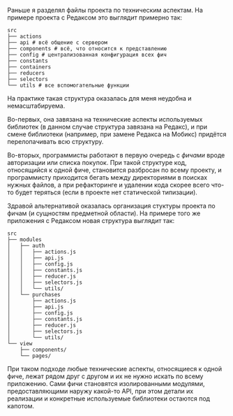 Раньше я разделял файлы проекта по техническим аспектам. На примере проекта с Редаксом это выглядит примерно так:

```
src
├── actions
├── api # всё общение с сервером
├── components # всё, что относится к представлению
├── config # централизованная конфигурация всех фич
├── constants
├── containers
├── reducers
├── selectors
└── utils # все вспомогательные функции
```

На практике такая структура оказалась для меня неудобна и немасштабируема.

Во-первых, она завязана на технические аспекты используемых библиотек (в данном случае структура завязана на Редакс), и при смене библиотеки (например, при замене Редакса на Мобикс) придётся перелопачивать всю структуру.

Во-вторых, программисты работают в первую очередь с _фичами_ вроде авторизации или списка покупок. При такой структуре код, относящийся к одной фиче, становится разбросан по всему проекту, и программисту приходится бегать между директориями в поисках нужных файлов, а при рефакторинге и удалении кода скорее всего что-то будет теряться (если в проекте нет статической типизации).

Здравой альтернативой оказалась организация стуктуры проекта по фичам (и сущностям предметной области). На примере того же приложения с Редаксом новая структура выглядит так:

```
src
├── modules
│   ├── auth
│   │   ├── actions.js
│   │   ├── api.js
│   │   ├── config.js
│   │   ├── constants.js
│   │   ├── reducer.js
│   │   ├── selectors.js
│   │   └── utils/
│   └── purchases
│       ├── actions.js
│       ├── api.js
│       ├── config.js
│       ├── constants.js
│       ├── reducer.js
│       ├── selectors.js
│       └── utils/
└── view
    ├── components/
    └── pages/
```

При таком подходе любые технические аспекты, относящиеся к одной фиче, лежат рядом друг с другом и их не нужно искать по всему приложению. Сами фичи становятся изолированными модулями, предоставляющими наружу какой-то API, при этом детали их реализации и конкретные используемые библиотеки остаются под капотом.

